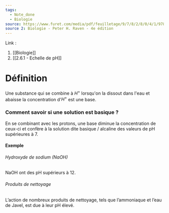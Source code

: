 ```yaml
---
tags:
  - Note_done
  - Biologie
source: https://www.furet.com/media/pdf/feuilletage/9/7/8/2/8/0/4/1/9782804184582.pdf
source 2: Biologie - Peter H. Raven - 4e édition
---
```


Link : 
1. [[Biologie]]
2. [[2.6.1 - Echelle de pH]]

# Définition
Une substance qui se combine à $H^{+}$ lorsqu'on la dissout dans l'eau et abaisse la concentration d'$H^{+}$ est une base. 

### Comment savoir si une solution est basique ?
En se combinant avec les protons, une base diminue la concentration de ceux-ci et confère à la solution dite basique / alcaline des valeurs de pH supérieures à 7.

#### Exemple
###### Hydroxyde de sodium (NaOH)
NaOH ont des pH supérieurs à 12. 

###### Produits de nettoyage
L’action de nombreux produits de nettoyage, tels que l’ammoniaque et l’eau de Javel, est due à leur pH élevé.